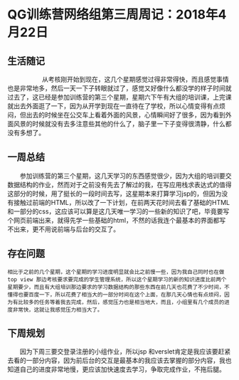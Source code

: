 # QG训练营网络组第三周周记：2018年4月22日


## 生活随记
　　　
　 　从考核刚开始到现在，这几个星期感觉过得非常得快，而且感觉事情也是非常地多，然后一天一下子转眼就过了，感觉又好像什么都没学的样子时间就过去了，这已经是参加训练营的第三个星期，星期六下午有大组的培训课，上完课就出去外面逛了一下，因为从开学到现在一直待在了学校，所以心情变得有点烦闷，但出去的时候坐在公交车上看着外面的风景，心情瞬间好了很多，因为看到外面风景的时候就没有去多注意些其他的什么了，脑子里一下子变得很清静，什么都没有多想了。

  
## 一周总结

　　参加训练营的第三个星期，这几天学习的东西感觉很少，因为大组的培训要交数据结构的作业，然而对于之前没有先去了解过的我，在写应用栈求表达式的值得这部分的时候，用了挺长的一段时间去写，这星期本来打算学习jsp的，但因为没有接触过前端的HTML，所以改了一下计划，在前两天花时间去看了基础的HTML和一部分的css，这应该可以算是这几天唯一学习的一些新的知识了吧，毕竟要写个网页前端出来，就得先学一些基础的html，不然的话我连个最基本的界面都写不出来，更不用说前端与后台的交互了。

## 存在问题

 	相比于之前的几个星期，这个星期的学习进度明显就会比之前慢一些，因为我自己同时也在做top view 那边考核要求要完成的学生管理系统，所以这个星期学习的新的知识进度比前两个星期要少，而且有大组培训那边要求的学习数据结构的那些东西在前几天也花费了不少时间，不懂得也要百度一下，所以花费了相当大的一部分时间在这个上面，在那几天心情也有点烦闷，因为有比较多的任务等着我去完成，然后，感觉压力也是相当地大，而且，小组里有几个成员的进度非常快，这就让我感觉压力相当大了。

## 下周规划

　　因为下周三要交登录注册的小组作业，所以jsp 和verslet肯定是我应该要赶紧去看的一部分内容，因为前后台的交互是最基本的我应该去掌握的部分内容，我也知道自己的进度非常地慢，更应该加快速度去学习，争取完成作业，不拖后腿。